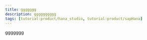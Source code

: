 ```yaml
---
title: ggggggg
description: gggggggggg
tags: [tutorial:product/hana_studio, tutorial:product/sapHana]
---
```


ggggggg
